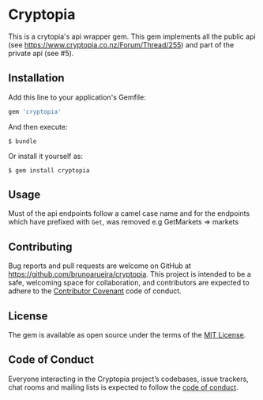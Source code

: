 # Cryptopia

This is a crytopia's api wrapper gem. This gem implements all the public api
(see https://www.cryptopia.co.nz/Forum/Thread/255) and part of the private api
(see #5).

## Installation

Add this line to your application's Gemfile:

```ruby
gem 'cryptopia'
```

And then execute:

    $ bundle

Or install it yourself as:

    $ gem install cryptopia

## Usage

Must of the api endpoints follow a camel case name and for the endpoints which
have prefixed with ```Get```, was removed e.g GetMarkets => markets

## Contributing

Bug reports and pull requests are welcome on GitHub at https://github.com/brunoarueira/cryptopia. This project is intended to be a safe, welcoming space for collaboration, and contributors are expected to adhere to the [Contributor Covenant](http://contributor-covenant.org) code of conduct.

## License

The gem is available as open source under the terms of the [MIT License](https://opensource.org/licenses/MIT).

## Code of Conduct

Everyone interacting in the Cryptopia project’s codebases, issue trackers, chat rooms and mailing lists is expected to follow the [code of conduct](https://github.com/brunoarueira/cryptopia/blob/master/CODE_OF_CONDUCT.md).
